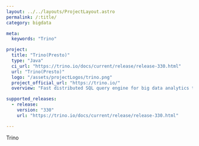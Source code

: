 ```yaml
---
layout: ../../layouts/ProjectLayout.astro
permalink: /:title/
category: bigdata

meta:
  keywords: "Trino"

project:
  title: "Trino(Presto)"
  type: "Java"
  ci_url: "https://trino.io/docs/current/release/release-330.html"
  url: "Trino(Presto)"
  logo: "/assets/projectLogos/trino.png"
  project_official_url: "https://trino.io/"
  overview: "Fast distributed SQL query engine for big data analytics that helps you explore your data universe."

supported_releases:
  - release:
    version: "330"
    url: "https://trino.io/docs/current/release/release-330.html" 

---
```


<p>Trino</p>
